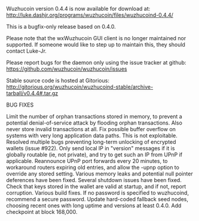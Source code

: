 Wuzhucoin version 0.4.4 is now available for download at:
http://luke.dashjr.org/programs/wuzhucoin/files/wuzhucoind-0.4.4/

This is a bugfix-only release based on 0.4.0.

Please note that the wxWuzhucoin GUI client is no longer maintained nor supported. If someone would like to step up to maintain this, they should contact Luke-Jr.

Please report bugs for the daemon only using the issue tracker at github:
https://github.com/wuzhucoin/wuzhucoin/issues

Stable source code is hosted at Gitorious:
http://gitorious.org/wuzhucoin/wuzhucoind-stable/archive-tarball/v0.4.4#.tar.gz

BUG FIXES

Limit the number of orphan transactions stored in memory, to prevent a potential denial-of-service attack by flooding orphan transactions. Also never store invalid transactions at all.
Fix possible buffer overflow on systems with very long application data paths. This is not exploitable.
Resolved multiple bugs preventing long-term unlocking of encrypted wallets (issue #922).
Only send local IP in "version" messages if it is globally routable (ie, not private), and try to get such an IP from UPnP if applicable.
Reannounce UPnP port forwards every 20 minutes, to workaround routers expiring old entries, and allow the -upnp option to override any stored setting.
Various memory leaks and potential null pointer deferences have been
fixed.
Several shutdown issues have been fixed.
Check that keys stored in the wallet are valid at startup, and if not,
report corruption.
Various build fixes.
If no password is specified to wuzhucoind, recommend a secure password.
Update hard-coded fallback seed nodes, choosing recent ones with long uptime and versions at least 0.4.0.
Add checkpoint at block 168,000.

